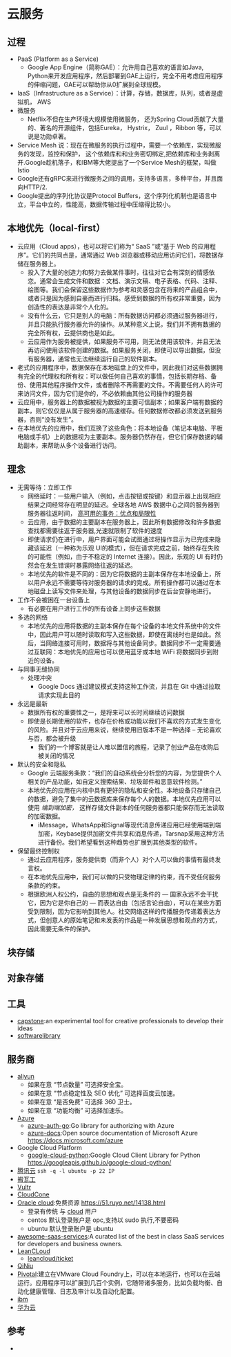 # 云服务

## 过程

* PaaS (Platform as a Service)
  - Google App Engine（简称GAE）：允许用自己喜欢的语言如Java, Python来开发应用程序，然后部署到GAE上运行，完全不用考虑应用程序的伸缩问题，GAE可以帮助你从0扩展到全球规模。
* IaaS（Infrastructure as a Service）：计算，存储，数据库，队列，或者是虚拟机， AWS
* 微服务
  - Netflix不但在生产环境大规模使用微服务， 还为Spring Cloud贡献了大量的、著名的开源组件，包括Eureka， Hystrix， Zuul ，Ribbon 等，可以说是功勋卓著。
* Service Mesh 说：现在在微服务的执行过程中，需要一个依赖库，实现微服务的发现，监控和保护， 这个依赖库和和业务密切绑定,把依赖库和业务剥离开.Google趁机落子，和IBM等大佬提出了一个Service Mesh的框架，叫做Istio
* Google还有gRPC来进行微服务之间的调用，支持多语言，多种平台，并且面向HTTP/2.
* Google提出的序列化协议是Protocol Buffers，这个序列化机制也是语言中立，平台中立的，性能高，数据传输过程中压缩得比较小。

## 本地优先（local-first）

* 云应用（Cloud apps），也可以将它们称为“ SaaS ”或“基于 Web 的应用程序”。它们的共同点是，通常通过 Web 浏览器或移动应用访问它们，将数据存储在服务器上。
  - 投入了大量的创造力和努力去做某件事时，往往对它会有深刻的情感依恋。通常会生成文件和数据：文档、演示文稿、电子表格、代码、注释、绘图等。我们会保留这些数据作为参考和灵感包含在将来的产品组合中，或者只是因为感到自豪而进行归档。感受到数据的所有权非常重要，因为创造性的表达是非常个人化的。
  - 没有什么云，它只是别人的电脑：所有数据访问都必须通过服务器进行，并且只能执行服务器允许的操作。从某种意义上说，我们并不拥有数据的完全所有权，云提供商也是如此。
  - 云应用作为服务被提供，如果服务不可用，则无法使用该软件，并且无法再访问使用该软件创建的数据。如果服务关闭，即使可以导出数据，但没有服务器，通常也无法继续运行自己的软件副本。
* 老式的应用程序中，数据保存在本地磁盘上的文件中，因此我们对这些数据拥有完全的代理权和所有权：可以做任何自己喜欢的事情，包括长期存档、备份、使用其他程序操作文件，或者删除不再需要的文件。不需要任何人的许可来访问文件，因为它们是你的，不必依赖由其他公司操作的服务器
* 云应用中，服务器上的数据被视为数据的主要可信副本；如果客户端有数据的副本，则它仅仅是从属于服务器的高速缓存。任何数据修改都必须发送到服务器，否则“没有发生”。
* 在本地优先的应用中，我们互换了这些角色：将本地设备（笔记本电脑、平板电脑或手机）上的数据视为主要副本。服务器仍然存在，但它们保存数据的辅助副本，来帮助从多个设备进行访问。

## 理念

* 无需等待：立即工作
  - 网络延时：一些用户输入（例如，点击按钮或按键）和显示器上出现相应结果之间经常存在明显的延迟。全球各地 AWS 数据中心之间的服务器到服务器往返时间， [高可用的事务：优点和局限性](https://arxiv.org/pdf/1302.0309.pdf)
  - 云应用，由于数据的主要副本在服务器上，因此所有数据修改和许多数据查找都需要往返于服务器,光速就限制了软件的速度
  - 即使请求仍在进行中，用户界面可能会试图通过将操作显示为已完成来隐藏该延迟（一种称为乐观 UI的模式），但在请求完成之前，始终存在失败的可能性（例如，由于不稳定的 Internet 连接）。因此，乐观的 UI 有时仍然会在发生错误时暴露网络往返的延迟。
  - 本地优先的软件是不同的：因为它将数据的主副本保存在本地设备上，所以用户永远不需要等待对服务器的请求的完成。所有操作都可以通过在本地磁盘上读写文件来处理，与其他设备的数据同步在后台安静地进行。
* 工作不会被困在一台设备上
  - 有必要在用户进行工作的所有设备上同步这些数据
* 多选的网络
  - 本地优先的应用将数据的主副本保存在每个设备的本地文件系统中的文件中，因此用户可以随时读取和写入这些数据，即使在离线时也是如此。然后，当网络连接可用时，数据将与其他设备同步。数据同步不一定需要通过互联网：本地优先的应用也可以使用蓝牙或本地 WiFi 将数据同步到附近的设备。
* 与同事无缝协同
  - 处理冲突
    + Google Docs 通过建议模式支持这种工作流，并且在 Git 中通过拉取请求实现此目的
* 永远是最新
  - 数据所有权的重要性之一，是将来可以长时间继续访问数据
  - 即使是长期使用的软件，也存在价格或功能以我们不喜欢的方式发生变化的风险。并且对于云应用来说，继续使用旧版本不是一种选择 – 无论喜欢与否，都会被升级
    + 我们的一个博客就是让人难以置信的旅程，记录了创业产品在收购后被关闭的情况
* 默认的安全和隐私
  - Google 云端服务条款：“我们的自动系统会分析您的内容，为您提供个人相关的产品功能，如自定义搜索结果、垃圾邮件和恶意软件检测。”
  - 本地优先的应用在内核中具有更好的隐私和安全性。本地设备只存储自己的数据，避免了集中的云数据库来保存每个人的数据。本地优先应用可以使用 *端到端加密，* 这样存储文件副本的任何服务器都只能保存而无法读取的加密数据。
    + iMessage，WhatsApp和Signal等现代消息传递应用已经使用端到端加密，Keybase提供加密文件共享和消息传递，Tarsnap采用这种方法进行备份。我们希望看到这种趋势也扩展到其他类型的软件。
* 保留最终控制权
  - 通过云应用程序，服务提供商（而非个人）对个人可以做的事情有最终发言权。
  - 在本地优先应用中，我们可以做的只受物理定律的约束，而不受任何服务条款的约束。
  - 根据欧洲人权公约，自由的思想和观点是无条件的 — 国家永远不会干扰它，因为它是你自己的 — 而表达自由（包括言论自由），可以在某些方面受到限制，因为它影响到其他人。社交网络这样的传播服务传递着表达方式，但创意人的原始笔记和未发表的作品是一种发展思想和观点的方式，因此需要无条件的保护。

## 块存储

## 对象存储

## 工具

* [capstone](https://www.inkandswitch.com/capstone-manuscript.html):an experimental tool for creative professionals to develop their ideas
* [softwarelibrary](https://archive.org/details/softwarelibrary)

## 服务商

* [aliyun](https://www.aliyun.com/)
  - 如果在意 “节点数量” 可选择安全宝。
  - 如果在意 “节点稳定性及 SEO 优化” 可选择百度云加速。
  - 如果在意 “是否免费” 可选择 360 卫士。
  - 如果在意 “功能均衡” 可选择加速乐。
* [Azure](https://www.azure.cn/en-us/)
  - [azure-auth-go](https://github.com/feiskyer/azure-auth-go):Go library for authorizing with Azure
  - [azure-docs](https://github.com/MicrosoftDocs/azure-docs):Open source documentation of Microsoft Azure <https://docs.microsoft.com/azure>
* Google Cloud Platform
  - [google-cloud-python](https://github.com/googleapis/google-cloud-python):Google Cloud Client Library for Python <https://googleapis.github.io/google-cloud-python/>
* [腾讯云](https://cloud.tencent.com/) `ssh -q -l ubuntu -p 22 IP`
* [搬瓦工](https://bandwagonhost.cn/)
* [Vultr](https://www.vultr.com/)
* [CloudCone](https://app.cloudcone.com/)
* [Oracle cloud](https://www.oraclecloud.com):免费资源 <https://51.ruyo.net/14138.html>
  - 登录有传统 与 [cloud]() 用户
  - centos  默认登录账户是 opc,支持以 sudo 执行,不要密码
  - ubuntu 默认登录账户是 ubuntu
* [awesome-saas-services](https://github.com/GetStream/awesome-saas-services):A curated list of the best in class SaaS services for developers and business owners.
* [LeanCLoud](https://leancloud.cn/)
  - [leancloud/ticket](https://github.com/leancloud/ticket)
* [QiNiu](https://www.qiniu.com/)
* [Pivotal](http://pivotal.io):建立在VMware Cloud Foundry上，可以在本地运行，也可以在云端运行。应用程序可以扩展到几百个实例，它随带诸多服务，比如负载均衡、自动化健康管理、日志及审计以及自动化配置。
* [ibm](https://cloud.ibm.com)
* [华为云](https://www.huaweicloud.com/)

## 参考

* [](https://chengpengzhao.com/2020-08-03-vps-neng-yong-lai-zuo-shi-me/)

